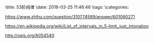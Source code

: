 \title: 53阶纯律
\date: 2018-03-25 11:46:46
\tags:
\categories:

https://www.zhihu.com/question/310774589/answer/601060271

https://en.wikipedia.org/wiki/List_of_intervals_in_5-limit_just_intonation




http://oeis.org/A054540
